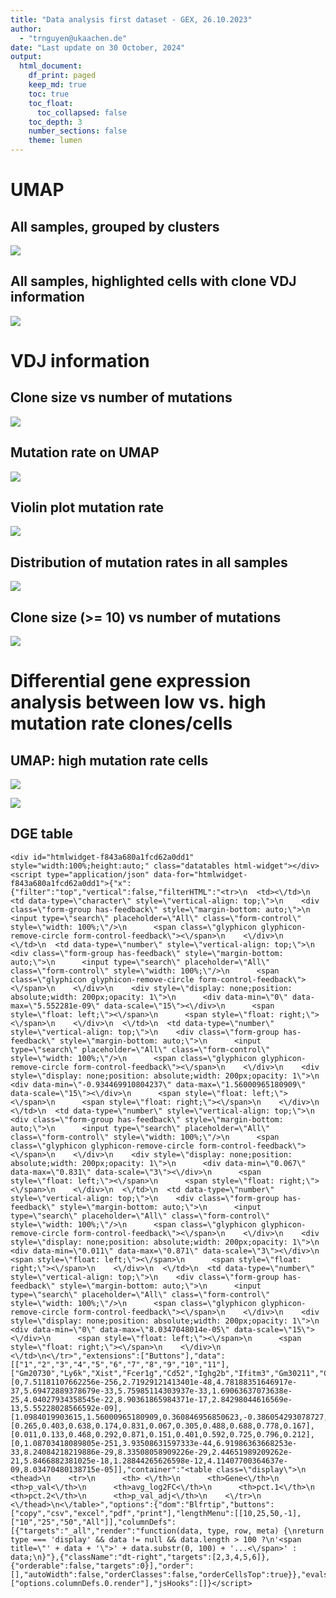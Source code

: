 ```yaml
---
title: "Data analysis first dataset - GEX, 26.10.2023"
author:
  - "trnguyen@ukaachen.de"
date: "Last update on 30 October, 2024"
output:
  html_document:
    df_print: paged
    keep_md: true
    toc: true
    toc_float:
      toc_collapsed: false
    toc_depth: 3
    number_sections: false
    theme: lumen
---
```


<style type="text/css">
script src = "https://ajax.googleapis.com/ajax/libs/jquery/3.4.1/jquery.min.js"
</style>

<script>
 $(document).ready(function() {
    $('body').prepend('<div class=\"zoomDiv\"><img src=\"\" class=\"zoomImg\"></div>');
    // onClick function for all plots (img's)
    $('img:not(.zoomImg)').click(function() {
      $('.zoomImg').attr('src', $(this).attr('src')).css({width: '100%'});
      $('.zoomDiv').css({opacity: '1', width: 'auto', border: '1px solid white', borderRadius: '5px', position: 'fixed', top: '50%', left: '50%', marginRight: '-50%', transform: 'translate(-50%, -50%)', boxShadow: '0px 0px 50px #888888', zIndex: '50', overflow: 'auto', maxHeight: '100%'});
    });
    // onClick function for zoomImg
    $('img.zoomImg').click(function() {
      $('.zoomDiv').css({opacity: '0', width: '0%'}); 
    });
  });
</script>

<style type="text/css">
    div.datatables { height: auto !important;}
</style>




# UMAP

## All samples, grouped by clusters
![](NEW01_DGE_mutation_rate_1st_dataset_files/figure-html/unnamed-chunk-2-1.png)<!-- -->

## All samples, highlighted cells with clone VDJ information
![](NEW01_DGE_mutation_rate_1st_dataset_files/figure-html/unnamed-chunk-3-1.png)<!-- -->

# VDJ information


## Clone size vs number of mutations
![](NEW01_DGE_mutation_rate_1st_dataset_files/figure-html/unnamed-chunk-5-1.png)<!-- -->

## Mutation rate on UMAP
![](NEW01_DGE_mutation_rate_1st_dataset_files/figure-html/unnamed-chunk-6-1.png)<!-- -->

## Violin plot mutation rate
![](NEW01_DGE_mutation_rate_1st_dataset_files/figure-html/unnamed-chunk-7-1.png)<!-- -->

## Distribution of mutation rates in all samples
![](NEW01_DGE_mutation_rate_1st_dataset_files/figure-html/unnamed-chunk-8-1.png)<!-- -->

## Clone size (>= 10) vs number of mutations
![](NEW01_DGE_mutation_rate_1st_dataset_files/figure-html/unnamed-chunk-9-1.png)<!-- -->



# Differential gene expression analysis between low vs. high mutation rate clones/cells


## UMAP: high mutation rate cells
![](NEW01_DGE_mutation_rate_1st_dataset_files/figure-html/unnamed-chunk-12-1.png)<!-- -->


![](NEW01_DGE_mutation_rate_1st_dataset_files/figure-html/unnamed-chunk-13-1.png)<!-- -->

## DGE table

```{=html}
<div id="htmlwidget-f843a680a1fcd62a0dd1" style="width:100%;height:auto;" class="datatables html-widget"></div>
<script type="application/json" data-for="htmlwidget-f843a680a1fcd62a0dd1">{"x":{"filter":"top","vertical":false,"filterHTML":"<tr>\n  <td><\/td>\n  <td data-type=\"character\" style=\"vertical-align: top;\">\n    <div class=\"form-group has-feedback\" style=\"margin-bottom: auto;\">\n      <input type=\"search\" placeholder=\"All\" class=\"form-control\" style=\"width: 100%;\"/>\n      <span class=\"glyphicon glyphicon-remove-circle form-control-feedback\"><\/span>\n    <\/div>\n  <\/td>\n  <td data-type=\"number\" style=\"vertical-align: top;\">\n    <div class=\"form-group has-feedback\" style=\"margin-bottom: auto;\">\n      <input type=\"search\" placeholder=\"All\" class=\"form-control\" style=\"width: 100%;\"/>\n      <span class=\"glyphicon glyphicon-remove-circle form-control-feedback\"><\/span>\n    <\/div>\n    <div style=\"display: none;position: absolute;width: 200px;opacity: 1\">\n      <div data-min=\"0\" data-max=\"5.552281e-09\" data-scale=\"15\"><\/div>\n      <span style=\"float: left;\"><\/span>\n      <span style=\"float: right;\"><\/span>\n    <\/div>\n  <\/td>\n  <td data-type=\"number\" style=\"vertical-align: top;\">\n    <div class=\"form-group has-feedback\" style=\"margin-bottom: auto;\">\n      <input type=\"search\" placeholder=\"All\" class=\"form-control\" style=\"width: 100%;\"/>\n      <span class=\"glyphicon glyphicon-remove-circle form-control-feedback\"><\/span>\n    <\/div>\n    <div style=\"display: none;position: absolute;width: 200px;opacity: 1\">\n      <div data-min=\"-0.934469910804237\" data-max=\"1.56000965180909\" data-scale=\"15\"><\/div>\n      <span style=\"float: left;\"><\/span>\n      <span style=\"float: right;\"><\/span>\n    <\/div>\n  <\/td>\n  <td data-type=\"number\" style=\"vertical-align: top;\">\n    <div class=\"form-group has-feedback\" style=\"margin-bottom: auto;\">\n      <input type=\"search\" placeholder=\"All\" class=\"form-control\" style=\"width: 100%;\"/>\n      <span class=\"glyphicon glyphicon-remove-circle form-control-feedback\"><\/span>\n    <\/div>\n    <div style=\"display: none;position: absolute;width: 200px;opacity: 1\">\n      <div data-min=\"0.067\" data-max=\"0.831\" data-scale=\"3\"><\/div>\n      <span style=\"float: left;\"><\/span>\n      <span style=\"float: right;\"><\/span>\n    <\/div>\n  <\/td>\n  <td data-type=\"number\" style=\"vertical-align: top;\">\n    <div class=\"form-group has-feedback\" style=\"margin-bottom: auto;\">\n      <input type=\"search\" placeholder=\"All\" class=\"form-control\" style=\"width: 100%;\"/>\n      <span class=\"glyphicon glyphicon-remove-circle form-control-feedback\"><\/span>\n    <\/div>\n    <div style=\"display: none;position: absolute;width: 200px;opacity: 1\">\n      <div data-min=\"0.011\" data-max=\"0.871\" data-scale=\"3\"><\/div>\n      <span style=\"float: left;\"><\/span>\n      <span style=\"float: right;\"><\/span>\n    <\/div>\n  <\/td>\n  <td data-type=\"number\" style=\"vertical-align: top;\">\n    <div class=\"form-group has-feedback\" style=\"margin-bottom: auto;\">\n      <input type=\"search\" placeholder=\"All\" class=\"form-control\" style=\"width: 100%;\"/>\n      <span class=\"glyphicon glyphicon-remove-circle form-control-feedback\"><\/span>\n    <\/div>\n    <div style=\"display: none;position: absolute;width: 200px;opacity: 1\">\n      <div data-min=\"0\" data-max=\"8.0347048014e-05\" data-scale=\"15\"><\/div>\n      <span style=\"float: left;\"><\/span>\n      <span style=\"float: right;\"><\/span>\n    <\/div>\n  <\/td>\n<\/tr>","extensions":["Buttons"],"data":[["1","2","3","4","5","6","7","8","9","10","11"],["Gm20730","Ly6k","Xist","Fcer1g","Cd52","Ighg2b","Ifitm3","Gm30211","Crip1","Ly6c2","Hspa1a"],[0,7.51181107662256e-256,2.71929121413401e-48,4.78188351646917e-37,5.69472889378679e-33,5.75985114303937e-33,1.69063637073638e-25,4.04027934358545e-22,8.90361865984371e-17,2.84298044616569e-13,5.55228028566592e-09],[1.0984019903615,1.56000965180909,0.360846956850623,-0.386054293078727,-0.323475983349013,-0.934469910804237,-0.302729007767615,-0.260510139314447,-0.323519872857996,-0.393296593210368,-0.266537931708069],[0.265,0.403,0.638,0.174,0.831,0.067,0.305,0.488,0.688,0.778,0.167],[0.011,0.133,0.468,0.292,0.871,0.151,0.401,0.592,0.725,0.796,0.212],[0,1.08703418089805e-251,3.93508631597333e-44,6.91986363668253e-33,8.24084218219886e-29,8.33508058909226e-29,2.44651989209262e-21,5.8466882381025e-18,1.28844265626598e-12,4.11407700364637e-09,8.03470480138715e-05]],"container":"<table class=\"display\">\n  <thead>\n    <tr>\n      <th> <\/th>\n      <th>Gene<\/th>\n      <th>p_val<\/th>\n      <th>avg_log2FC<\/th>\n      <th>pct.1<\/th>\n      <th>pct.2<\/th>\n      <th>p_val_adj<\/th>\n    <\/tr>\n  <\/thead>\n<\/table>","options":{"dom":"Blfrtip","buttons":["copy","csv","excel","pdf","print"],"lengthMenu":[[10,25,50,-1],["10","25","50","All"]],"columnDefs":[{"targets":"_all","render":"function(data, type, row, meta) {\nreturn type === 'display' && data != null && data.length > 100 ?\n'<span title=\"' + data + '\">' + data.substr(0, 100) + '...<\/span>' : data;\n}"},{"className":"dt-right","targets":[2,3,4,5,6]},{"orderable":false,"targets":0}],"order":[],"autoWidth":false,"orderClasses":false,"orderCellsTop":true}},"evals":["options.columnDefs.0.render"],"jsHooks":[]}</script>
```
